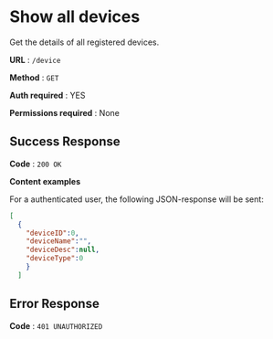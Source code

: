 # Show all devices

Get the details of all registered devices.

**URL** : `/device`

**Method** : `GET`

**Auth required** : YES

**Permissions required** : None

## Success Response

**Code** : `200 OK`

**Content examples**

For a authenticated user, the following JSON-response will be sent:

```json
[
  {
    "deviceID":0,
    "deviceName":"",
    "deviceDesc":null,
    "deviceType":0
    }
  ]
```

## Error Response

**Code** : `401 UNAUTHORIZED`
